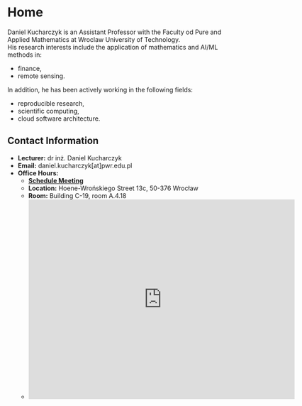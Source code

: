 # Home

Daniel Kucharczyk is an Assistant Professor with the Faculty od Pure and Applied Mathematics at Wroclaw University of Technology. <br>
His research interests include the application of mathematics and AI/ML methods in:

- finance,
- remote sensing.

In addition, he has been actively working in the following fields:

- reproducible research,
- scientific computing,
- cloud software architecture.

## Contact Information

- **Lecturer:** dr inż. Daniel Kucharczyk
- **Email:** daniel.kucharczyk[at]pwr.edu.pl
- **Office Hours:**
      <link href="https://assets.calendly.com/assets/external/widget.css" rel="stylesheet">
      <script src="https://assets.calendly.com/assets/external/widget.js" type="text/javascript" async></script>
  - <a href="" onclick="Calendly.initPopupWidget({url: 'https://calendly.com/daniel-kucharczyk-pwr/30min'});return false;"><b>Schedule Meeting</b></a>
  - **Location:** Hoene-Wrońskiego Street 13c, 50-376 Wrocław
  - **Room:** Building C-19, room A.4.18
  - <iframe src="https://www.google.com/maps/embed?pb=!1m18!1m12!1m3!1d2505.02651420644!2d17.054775077791874!3d51.10797097172532!2m3!1f0!2f0!3f0!3m2!1i1024!2i768!4f13.1!3m3!1m2!1s0x470fc27ffe49bdd3%3A0x5a69686ee8686e2a!2sHoene-Wro%C5%84skiego%2013C%2C%2050-376%20Wroc%C5%82aw!5e0!3m2!1spl!2spl!4v1727699351427!5m2!1spl!2spl" width="600" height="450" style="border:0;" allowfullscreen="" loading="lazy" referrerpolicy="no-referrer-when-downgrade"></iframe>
